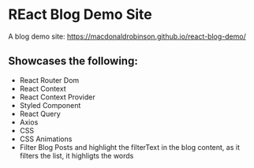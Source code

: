 # REact Blog Demo Site

A blog demo site: https://macdonaldrobinson.github.io/react-blog-demo/

## Showcases the following:
- React Router Dom
- React Context
- React Context Provider
- Styled Component
- React Query
- Axios
- CSS
- CSS Animations
- Filter Blog Posts and highlight the filterText in the blog content, as it filters the list, it highligts the words
